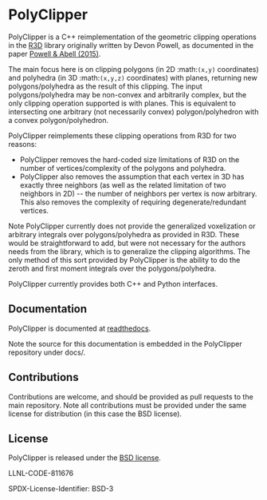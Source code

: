 PolyClipper
==============

PolyClipper is a C++ reimplementation of the geometric clipping operations in the [R3D](https://github.com/devonmpowell/r3d) library originally written by Devon Powell, as documented in the paper
[Powell & Abell (2015)](http://www.sciencedirect.com/science/article/pii/S0021999115003563).

The main focus here is on clipping polygons (in 2D :math:`(x,y)` coordinates) and polyhedra (in 3D :math:`(x,y,z)` coordinates) with planes, returning new polygons/polyhedra as the result of this clipping.  The input polygons/polyhedra may be non-convex and arbitrarily complex, but the only clipping operation supported is with planes.  This is equivalent to intersecting one arbitrary (not necessarily convex) polygon/polyhedron with a convex polygon/polyhedron.

PolyClipper reimplements these clipping operations from R3D for two reasons:
  * PolyClipper removes the hard-coded size limitations of R3D on the number of vertices/complexity of the polygons and polyhedra.
  * PolyClipper also removes the assumption that each vertex in 3D has exactly three neighbors (as well as the related limitation of two neighbors in 2D) -- the number of neighbors per vertex is now arbitrary.  This also removes the complexity of requiring degenerate/redundant vertices.

Note PolyClipper currently does not provide the generalized voxelization or arbitrary integrals over polygons/polyhedra as provided in R3D.   These would be straightforward to add, but were not necessary for the authors needs from the library, which is to generalize the clipping algorithms.  The only method of this sort provided by PolyClipper is the ability to do the zeroth and first moment integrals over the polygons/polyhedra.

PolyClipper currently provides both C++ and Python interfaces.

Documentation
-------------

PolyClipper is documented at [readthedocs](https://polyclipper.readthedocs.io/en/latest/).

Note the source for this documentation is embedded in the PolyClipper repository under docs/.

Contributions
-------------

Contributions are welcome, and should be provided as pull requests to the main repository.  Note all contributions must be provided under the same license for distribution (in this case the BSD license).

License
-------

PolyClipper is released under the [BSD license](https://github.com/jmikeowen/PYB11Generator/blob/master/LICENSE).

LLNL-CODE-811676

SPDX-License-Identifier: BSD-3
